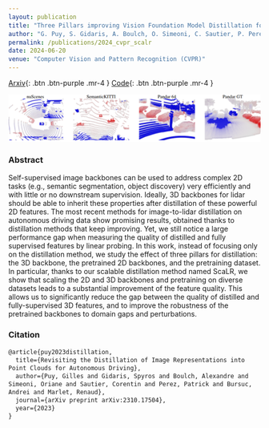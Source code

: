 ```yaml
---
layout: publication
title: "Three Pillars improving Vision Foundation Model Distillation for Lidar"
author: "G. Puy, S. Gidaris, A. Boulch, O. Simeoni, C. Sautier, P. Perez, A. Bursuc, R. Marlet"
permalink: /publications/2024_cvpr_scalr
date: 2024-06-20
venue: "Computer Vision and Pattern Recognition (CVPR)"
---
```


[Arxiv](https://arxiv.org/abs/2310.17504){: .btn .btn-purple .mr-4 }
[Code](https://github.com/valeoai/ScaLR){: .btn .btn-purple .mr-4 }


![ScaLR teaser](/files/2024_CVPR_ScaLR/teaser.png)

### Abstract

Self-supervised image backbones can be used to address complex 2D tasks (e.g., semantic segmentation, object discovery) very efficiently and with little or no downstream supervision. Ideally, 3D backbones for lidar should be able to inherit these properties after distillation of these powerful 2D features. The most recent methods for image-to-lidar distillation on autonomous driving data show promising results, obtained thanks to distillation methods that keep improving. Yet, we still notice a large performance gap when measuring the quality of distilled and fully supervised features by linear probing. In this work, instead of focusing only on the distillation method, we study the effect of three pillars for distillation: the 3D backbone, the pretrained 2D backbones, and the pretraining dataset. In particular, thanks to our scalable distillation method named ScaLR, we show that scaling the 2D and 3D backbones and pretraining on diverse datasets leads to a substantial improvement of the feature quality. This allows us to significantly reduce the gap between the quality of distilled and fully-supervised 3D features, and to improve the robustness of the pretrained backbones to domain gaps and perturbations.


### Citation


```
@article{puy2023distillation,
  title={Revisiting the Distillation of Image Representations into Point Clouds for Autonomous Driving},
  author={Puy, Gilles and Gidaris, Spyros and Boulch, Alexandre and Simeoni, Oriane and Sautier, Corentin and Perez, Patrick and Bursuc, Andrei and Marlet, Renaud},
  journal={arXiv preprint arXiv:2310.17504},
  year={2023}
}
```
